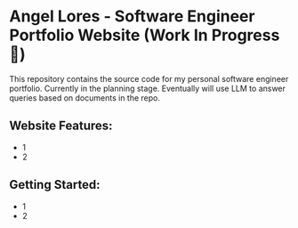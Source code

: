 # Angel Lores - Software Engineer Portfolio Website (Work In Progress 🔧)

This repository contains the source code for my personal software engineer portfolio.
Currently in the planning stage. Eventually will use LLM to answer queries based on documents in the repo.

## Website Features:
* 1
* 2
## Getting Started:
* 1
* 2
